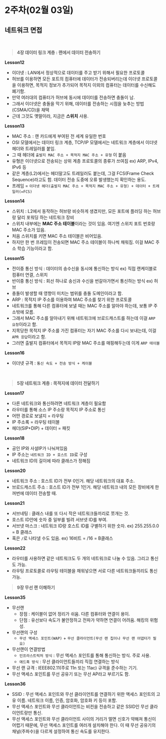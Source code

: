 <h1>2주차(02월 03일)</h1>

<h2>네트워크 면접</h2>

<br>

> **4장 데이터 링크 계층 : 랜에서 데이터 전송하기**

**Lesson12**

- 이더넷 : LAN에서 정상적으로 데이터를 주고 받기 위해서 필요한 프로토콜
- 허브를 이용하면 모든 포트의 컴퓨터에 데이터가 전송되버리는데 이더넷 프로토콜을 이용하면, 목적지 정보가 추가되어 목적지 이외의 컴퓨터는 데이터를 수신해도 폐기함.
- 만약 여러대의 컴퓨터가 허브에 동시에 데이터를 전송하면 충돌이 남.
- 그래서 이더넷은 충돌을 막기 위해, 데이터를 전송하는 시점을 늦추는 방법(CSMA/CD)을 채택
- 근데 그것도 옛말이라, 지금은 **스위치** 사용.

**Lesson13**

- MAC 주소 : 랜 카드에게 부여된 전 세계 유일한 번호
- OSI 모델에서는 데이터 링크 계층, TCP/IP 모델에서는 네트워크 계층에서 이더넷 헤더와 트레일러를 붙임.
- 그 때 헤더에 `출발지 MAC 주소 + 목적지 MAC 주소 + 유형` 이 붙음
- 유형은 이더넷으로 전송되는 상위 계층 프로토콜의 종류가 쓰여짐   ex) ARP, IPv4, IPv6 등
- 같은 계층(L2)에서는 헤더말고도 트레일러도 붙는데, 그걸 FCS(Frame Check Sequence)라고도 함. 데이터 전송 도중에 오류 발생했는지 확인하는 용도.
- 프레임 = `이더넷 헤더(출발지 MAC 주소 + 목적지 MAC 주소 + 유형) + 데이터 + 트레일러(=FCS)`

**Lesson14**

- 스위치 : L2에서 동작하는 허브랑 비슷하게 생겼지만, 모든 포트에 플러딩 하는 허브랑 달리 포워딩 하는 네트워크 장비
- 스위치 내부에는 **MAC 주소 테이블**이라는 것이 있음. 여기엔 스위치 포트 번호랑 MAC 주소가 있음.
- 처음 스위치를 키면 MAC 주소 테이블은 비어있음. 
- 하지만 한 번 프레임이 전송되면 MAC 주소 테이블이 하나씩 채워짐. 이걸 MAC 주소 학습 기능이라고 함.

**Lesson15**

- 전이중 통신 방식 : 데이터의 송수신을 동시에 통신하는 방식  ex) 직접 랜케이블로 컴퓨터 연결, 스위치
- 반이중 통신 방식 : 회선 하나로 송신과 수신을 번갈아가면서 통신하는 방식   ex) 허브
- 충돌이 발생할 때 영향이 미치는 범위를 충돌 도메인이라고 함.
- ARP : 목적지 IP 주소를 이용하여 MAC 주소를 찾기 위한 프로토콜
- 네트워크를 통해 다른 컴퓨터에 보낼 때는 MAC 주소를 알아야 하는데, 보통 IP 주소밖에 모름.
- 그래서 MAC 주소를 알아내기 위해 네트워크에 브로드캐스트를 하는데 이걸 `ARP 요청`이라고 함.
- 지목당한 목적지 IP 주소를 가진 컴퓨터는 자기 MAC 주소를 다시 보내는데, 이걸 `APR 응답`이라고 함.
- 그러면 출발지 컴퓨터에서 목적지 IP랑 MAC 주소를 매핑해두는데 이게 `ARP 테이블`

**Lesson16**

- 이더넷 규격 : `통신 속도 + 전송 방식 + 케이블`

<br>

> **5장 네트워크 계층 : 목적지에 데이터 전달하기**

**Lesson17**

- 다른 네트워크와 통신하려면 네트워크 계층이 필요함
- 라우터를 통해 소스 IP 주소랑 목적지 IP 주소로 통신
- 어떤 경로로 보낼지 = 라우팅
- IP 주소록 = 라우팅 테이블
- 헤더(SIP+DIP) + 데이터 = 패킷

**Lesson18**

- 공인 IP와 사설IP가 나눠져있음
- IP 주소는 `네트워크 ID + 호스트 ID`로 구성
- 네트워크 ID의 길이에 따라 클래스가 정해짐

**Lesson20**

- 네트워크 주소 : 호스트 ID가 전부 0인거. 해당 네트워크의 대표 주소.
- 브로드캐스트 주소 : 호스트 ID가 전부 1인거. 해당 네트워크 내의 모든 장비에게 한꺼번에 데이터 전송할 때.

**Lesson21**

- 서브네팅 : 클래스 내를 또 다시 작은 네트워크들끼리로 쪼개는 것.
- 호스트 ID안에 숫자 중 일부를 빌려 서브넷 ID를 부여.
- 서브넷 마스크 : 네트워크 ID랑 호스트 ID를 구별하기 위한 숫자. ex) 255.255.0.0 = B 클래스
- 혹은 `/`로 나타낼 수도 있음. ex) 16비트 = /16 = B클래스

**Lesson22**

- 라우터를 사용하면 같은 네트워크도 두 개의 네트워크로 나눌 수 있음. 그리고 통신도 가능.
- 라우팅 프로토콜로 라우팅 테이블을 채워넣으면 서로 다른 네트워크들끼리도 통신 가능.

> **9장 무선 랜 이해하기**

**Lesson35**

- 무선랜
    - 장점 : 케이블이 없어 정리가 쉬움. 다른 컴퓨터와 연결이 용이.
    - 단점 : 유선보다 속도가 불안정하고 전파가 약하면 연결이 어려움. 해킹의 위험성.
- 무선랜의 구성
    - `무선 액세스 포인트(WAP)` + `무선 클라이언트(무선 랜 칩이나 무선 랜 어댑터가 필요)`
- 무선랜이 연결방법
    - `인프라스트럭처 방식` : 무선 액세스 포인트를 통해 통신하는 방식. 주로 사용.
    - `애드혹 방식` : 무선 클라이언트들끼리 직접 연결하는 방식
- 무선 랜 규격 : IEEE802.11(주로 11n 또는 11ac) 규격을 준수하는 기기.
- 무선 액세스 포인트를 무선 공유기 또는 무선 AP라고 부르기도 함. 

**Lesson36**

- SSID : 무선 액세스 포인트와 무선 클라이언트를 연결하기 위한 액세스 포인트의 고유 이름. 네트워크 이름, 인증, 암호화, 암호화 키 등이 포함.
- 무선 액세스 포인트와 무선 클라이언트는 비컨을 전송하고 같은 SSID인 무선 클라이언트랑만 통신.
- 무선 액세스 포인트와 무선 클라이언트 사이의 거리가 멀면 신호가 약해져 통신이 어렵기 때문에, 무선 액세스 포인트를 여러개 설치해야 한다. 이 때 무선 공유기의 채널(주파수)을 다르게 설정하여 통신 속도를 유지한다. 